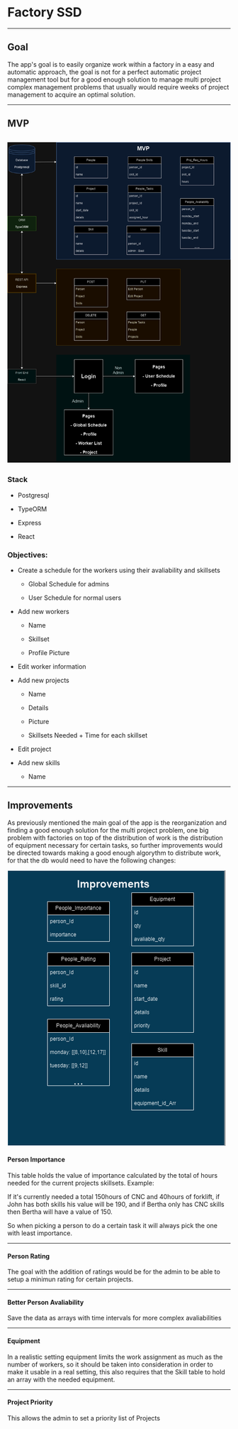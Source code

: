 # Factory SSD

---

## Goal

The app's goal is to easily organize work within a factory in a easy and automatic approach, the goal is not for a perfect automatic project management tool but for a good enough solution to manage multi project complex management problems that usually would require weeks of project management to acquire an optimal solution.

---

## MVP

![](readImgs/struc.png)
---

### Stack

- Postgresql

- TypeORM

- Express

- React

### Objectives:

- Create a schedule for the workers using their avaliability and skillsets
  
  - Global Schedule for admins
  
  - User Schedule for normal users

- Add new workers 
  
  - Name
  
  - Skillset
  
  - Profile Picture

- Edit worker information

- Add new projects
  
  - Name
  
  - Details
  
  - Picture
  
  - Skillsets Needed + Time for each skillset

- Edit project

- Add new skills
  
  - Name

---

## Improvements

As previously mentioned the main goal of the app is the reorganization and finding a good enough solution for the multi project problem, one big problem with factories on top of the distribution of work is the distribution of equipment necessary for certain tasks, so further improvements would be directed towards making a good enough algorythm to distribute work, for that the db would need to have the following changes:

![](readImgs/improvements.png)

#### Person Importance

This table holds the value of importance calculated by the total of hours needed for the current projects skillsets. Example:

If it's currently needed a total 150hours of CNC and 40hours of forklift, if John has both skills his value will be 190, and if Bertha only has CNC skills then Bertha will have a value of 150.

So when picking a person to do a certain task it will always pick the one with least importance.

---

#### Person Rating

The goal with the addition of ratings would be for the admin to be able to setup a minimun rating for certain projects. 

---

#### Better Person Avaliability

Save the data as arrays with time intervals for more complex avaliabilities

---

#### Equipment

In a realistic setting equipment limits the work assignment as much as the number of workers, so it should be taken into consideration in order to make it usable in a real setting, this also requires that the Skill table to hold an array with the needed equipment. 

---

#### Project Priority

This allows the admin to set a priority list of Projects